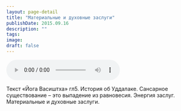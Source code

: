 ```yaml
---
layout: page-detail
title: "Материальные и духовные заслуги"
publishDate: 2015.09.16
description: ""
tags:
image:
draft: false
---
```


<audio title="2015.09.16 - Материальные и духовные заслуги.mp3" src="https://filer-api.advayta.org/v1.0/public/files/73661" controls=""></audio>

 Текст «Йога Васиштха» гл5\. История об Уддалаке. Сансарное существование – это выпадение из равновесия. Энергия заслуг. Материальные и духовные заслуги. 

  
